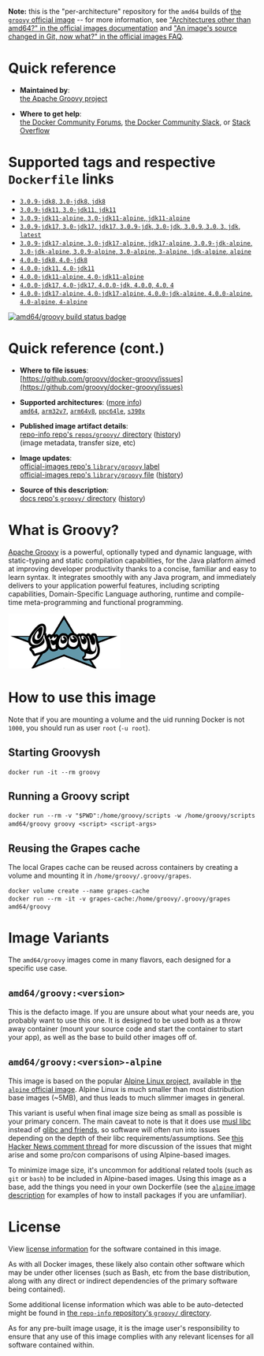 <!--

********************************************************************************

WARNING:

    DO NOT EDIT "groovy/README.md"

    IT IS AUTO-GENERATED

    (from the other files in "groovy/" combined with a set of templates)

********************************************************************************

-->

**Note:** this is the "per-architecture" repository for the `amd64` builds of [the `groovy` official image](https://hub.docker.com/_/groovy) -- for more information, see ["Architectures other than amd64?" in the official images documentation](https://github.com/docker-library/official-images#architectures-other-than-amd64) and ["An image's source changed in Git, now what?" in the official images FAQ](https://github.com/docker-library/faq#an-images-source-changed-in-git-now-what).

# Quick reference

-	**Maintained by**:  
	[the Apache Groovy project](https://github.com/groovy/docker-groovy)

-	**Where to get help**:  
	[the Docker Community Forums](https://forums.docker.com/), [the Docker Community Slack](https://dockr.ly/slack), or [Stack Overflow](https://stackoverflow.com/search?tab=newest&q=docker)

# Supported tags and respective `Dockerfile` links

-	[`3.0.9-jdk8`, `3.0-jdk8`, `jdk8`](https://github.com/groovy/docker-groovy/blob/a3aa08aa0ceaaf13f1ad73a882aba081ff46e816/jdk8/Dockerfile)
-	[`3.0.9-jdk11`, `3.0-jdk11`, `jdk11`](https://github.com/groovy/docker-groovy/blob/a3aa08aa0ceaaf13f1ad73a882aba081ff46e816/jdk11/Dockerfile)
-	[`3.0.9-jdk11-alpine`, `3.0-jdk11-alpine`, `jdk11-alpine`](https://github.com/groovy/docker-groovy/blob/a3aa08aa0ceaaf13f1ad73a882aba081ff46e816/jdk11-alpine/Dockerfile)
-	[`3.0.9-jdk17`, `3.0-jdk17`, `jdk17`, `3.0.9-jdk`, `3.0-jdk`, `3.0.9`, `3.0`, `3`, `jdk`, `latest`](https://github.com/groovy/docker-groovy/blob/a3aa08aa0ceaaf13f1ad73a882aba081ff46e816/jdk17/Dockerfile)
-	[`3.0.9-jdk17-alpine`, `3.0-jdk17-alpine`, `jdk17-alpine`, `3.0.9-jdk-alpine`, `3.0-jdk-alpine`, `3.0.9-alpine`, `3.0-alpine`, `3-alpine`, `jdk-alpine`, `alpine`](https://github.com/groovy/docker-groovy/blob/a3aa08aa0ceaaf13f1ad73a882aba081ff46e816/jdk17-alpine/Dockerfile)
-	[`4.0.0-jdk8`, `4.0-jdk8`](https://github.com/groovy/docker-groovy/blob/e5ad31c6a1988ede1dbe19c45c3007522a29a830/jdk8/Dockerfile)
-	[`4.0.0-jdk11`, `4.0-jdk11`](https://github.com/groovy/docker-groovy/blob/e5ad31c6a1988ede1dbe19c45c3007522a29a830/jdk11/Dockerfile)
-	[`4.0.0-jdk11-alpine`, `4.0-jdk11-alpine`](https://github.com/groovy/docker-groovy/blob/e5ad31c6a1988ede1dbe19c45c3007522a29a830/jdk11-alpine/Dockerfile)
-	[`4.0.0-jdk17`, `4.0-jdk17`, `4.0.0-jdk`, `4.0.0`, `4.0`, `4`](https://github.com/groovy/docker-groovy/blob/e5ad31c6a1988ede1dbe19c45c3007522a29a830/jdk17/Dockerfile)
-	[`4.0.0-jdk17-alpine`, `4.0-jdk17-alpine`, `4.0.0-jdk-alpine`, `4.0.0-alpine`, `4.0-alpine`, `4-alpine`](https://github.com/groovy/docker-groovy/blob/e5ad31c6a1988ede1dbe19c45c3007522a29a830/jdk17-alpine/Dockerfile)

[![amd64/groovy build status badge](https://img.shields.io/jenkins/s/https/doi-janky.infosiftr.net/job/multiarch/job/amd64/job/groovy.svg?label=amd64/groovy%20%20build%20job)](https://doi-janky.infosiftr.net/job/multiarch/job/amd64/job/groovy/)

# Quick reference (cont.)

-	**Where to file issues**:  
	[https://github.com/groovy/docker-groovy/issues](https://github.com/groovy/docker-groovy/issues)

-	**Supported architectures**: ([more info](https://github.com/docker-library/official-images#architectures-other-than-amd64))  
	[`amd64`](https://hub.docker.com/r/amd64/groovy/), [`arm32v7`](https://hub.docker.com/r/arm32v7/groovy/), [`arm64v8`](https://hub.docker.com/r/arm64v8/groovy/), [`ppc64le`](https://hub.docker.com/r/ppc64le/groovy/), [`s390x`](https://hub.docker.com/r/s390x/groovy/)

-	**Published image artifact details**:  
	[repo-info repo's `repos/groovy/` directory](https://github.com/docker-library/repo-info/blob/master/repos/groovy) ([history](https://github.com/docker-library/repo-info/commits/master/repos/groovy))  
	(image metadata, transfer size, etc)

-	**Image updates**:  
	[official-images repo's `library/groovy` label](https://github.com/docker-library/official-images/issues?q=label%3Alibrary%2Fgroovy)  
	[official-images repo's `library/groovy` file](https://github.com/docker-library/official-images/blob/master/library/groovy) ([history](https://github.com/docker-library/official-images/commits/master/library/groovy))

-	**Source of this description**:  
	[docs repo's `groovy/` directory](https://github.com/docker-library/docs/tree/master/groovy) ([history](https://github.com/docker-library/docs/commits/master/groovy))

# What is Groovy?

[Apache Groovy](http://groovy-lang.org/) is a powerful, optionally typed and dynamic language, with static-typing and static compilation capabilities, for the Java platform aimed at improving developer productivity thanks to a concise, familiar and easy to learn syntax. It integrates smoothly with any Java program, and immediately delivers to your application powerful features, including scripting capabilities, Domain-Specific Language authoring, runtime and compile-time meta-programming and functional programming.

![logo](https://raw.githubusercontent.com/docker-library/docs/bb5fc730ed18c45d86425f9fa4265d50cb795ec8/groovy/logo.png)

# How to use this image

Note that if you are mounting a volume and the uid running Docker is not `1000`, you should run as user `root` (`-u root`).

## Starting Groovysh

`docker run -it --rm groovy`

## Running a Groovy script

`docker run --rm -v "$PWD":/home/groovy/scripts -w /home/groovy/scripts amd64/groovy groovy <script> <script-args>`

## Reusing the Grapes cache

The local Grapes cache can be reused across containers by creating a volume and mounting it in `/home/groovy/.groovy/grapes`.

```console
docker volume create --name grapes-cache
docker run --rm -it -v grapes-cache:/home/groovy/.groovy/grapes amd64/groovy
```

# Image Variants

The `amd64/groovy` images come in many flavors, each designed for a specific use case.

## `amd64/groovy:<version>`

This is the defacto image. If you are unsure about what your needs are, you probably want to use this one. It is designed to be used both as a throw away container (mount your source code and start the container to start your app), as well as the base to build other images off of.

## `amd64/groovy:<version>-alpine`

This image is based on the popular [Alpine Linux project](https://alpinelinux.org), available in [the `alpine` official image](https://hub.docker.com/_/alpine). Alpine Linux is much smaller than most distribution base images (~5MB), and thus leads to much slimmer images in general.

This variant is useful when final image size being as small as possible is your primary concern. The main caveat to note is that it does use [musl libc](https://musl.libc.org) instead of [glibc and friends](https://www.etalabs.net/compare_libcs.html), so software will often run into issues depending on the depth of their libc requirements/assumptions. See [this Hacker News comment thread](https://news.ycombinator.com/item?id=10782897) for more discussion of the issues that might arise and some pro/con comparisons of using Alpine-based images.

To minimize image size, it's uncommon for additional related tools (such as `git` or `bash`) to be included in Alpine-based images. Using this image as a base, add the things you need in your own Dockerfile (see the [`alpine` image description](https://hub.docker.com/_/alpine/) for examples of how to install packages if you are unfamiliar).

# License

View [license information](http://www.apache.org/licenses/LICENSE-2.0.html) for the software contained in this image.

As with all Docker images, these likely also contain other software which may be under other licenses (such as Bash, etc from the base distribution, along with any direct or indirect dependencies of the primary software being contained).

Some additional license information which was able to be auto-detected might be found in [the `repo-info` repository's `groovy/` directory](https://github.com/docker-library/repo-info/tree/master/repos/groovy).

As for any pre-built image usage, it is the image user's responsibility to ensure that any use of this image complies with any relevant licenses for all software contained within.
